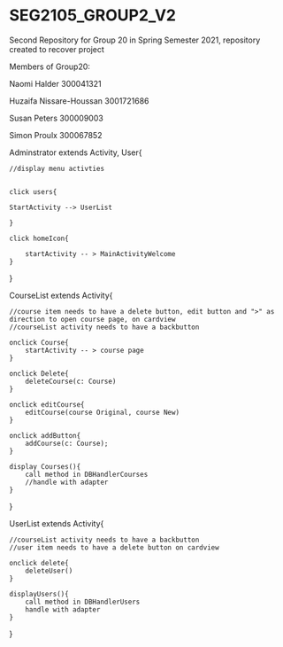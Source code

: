 # SEG2105_GROUP2_V2
Second Repository for Group 20 in Spring Semester 2021, repository created to recover project

Members of Group20:

Naomi Halder 300041321

Huzaifa Nissare-Houssan 3001721686

Susan Peters 300009003

Simon Proulx 300067852


Adminstrator extends Activity, User{

	//display menu activties 


	click users{
	
	StartActivity --> UserList

	}

    click homeIcon{

        startActivity -- > MainActivityWelcome
    }



}


CourseList extends Activity{

    //course item needs to have a delete button, edit button and ">" as direction to open course page, on cardview
    //courseList activity needs to have a backbutton 

    onclick Course{
        startActivity -- > course page
    }

    onclick Delete{
        deleteCourse(c: Course)
    }

    onclick editCourse{
        editCourse(course Original, course New)
    }

    onclick addButton{
        addCourse(c: Course);
    }

    display Courses(){
        call method in DBHandlerCourses
        //handle with adapter
    }


}

UserList extends Activity{

    //courseList activity needs to have a backbutton 
    //user item needs to have a delete button on cardview

    onclick delete{
        deleteUser()
    }

    displayUsers(){
        call method in DBHandlerUsers
        handle with adapter
    }

}

